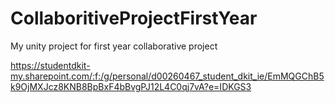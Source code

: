 # CollaboritiveProjectFirstYear
My unity project for first year collaborative project 

https://studentdkit-my.sharepoint.com/:f:/g/personal/d00260467_student_dkit_ie/EmMQGChB5k9OjMXJcz8KNB8BpBxF4bBvgPJ12L4C0qj7vA?e=IDKGS3
